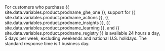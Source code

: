 For customers who purchase {{ site.data.variables.product.prodname_ghe_one }}, support for {{ site.data.variables.product.prodname_actions }}, {{ site.data.variables.product.prodname_insights }}, {{ site.data.variables.product.prodname_learning }}, and {{ site.data.variables.product.prodname_registry }} is available 24 hours a day, 5 days per week, excluding weekends and national U.S. holidays. The standard response time is 1 business day.

